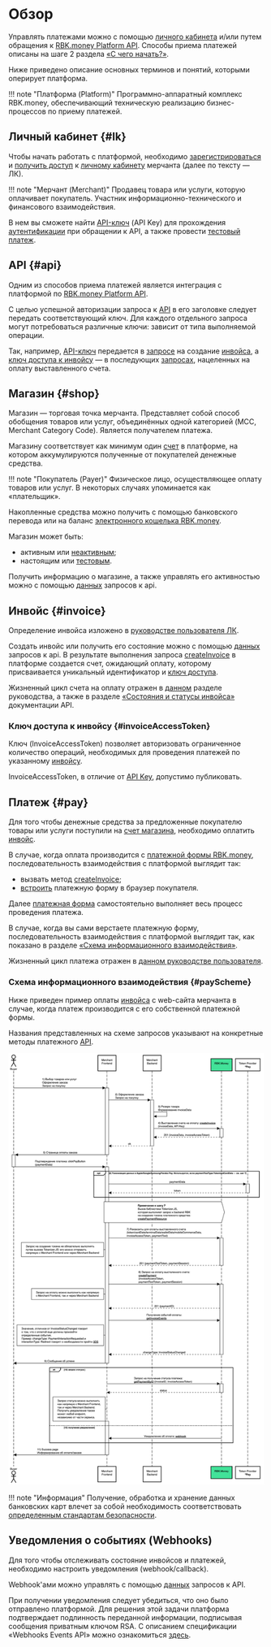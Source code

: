 # Обзор

Управлять платежами можно с помощью [личного кабинета](https://help.rbkmoney.com/lk/lk/) и/или путем обращения к [RBK.money Platform API](https://developer.rbk.money/api/).
Способы приема платежей описаны на шаге 2 раздела [«‎С чего начать?»](https://developer.rbk.money/index.html#_2).

Ниже приведено описание основных терминов и понятий, которыми оперирует платформа.

!!! note "Платформа (Platform)"
    Программно-аппаратный комплекс RBK.money, обеспечивающий техническую реализацию бизнес-процессов по приему платежей.

## Личный кабинет {#lk}

Чтобы начать работать с платформой, необходимо [зарегистрироваться](https://help.rbkmoney.com/lk/lk/#reg) и [получить доступ](https://help.rbkmoney.com/lk/lk/#preparation) к [личному кабинету](https://rbk.money/back-office/) мерчанта (далее по тексту — ЛК).

!!! note "Мерчант (Merchant)"
    Продавец товара или услуги, которую оплачивает покупатель. Участник информационно-технического и финансового взаимодействия.

В нем вы сможете найти [API-ключ](https://help.rbkmoney.com/lk/lk/#apiKey) (API Key) для прохождения [аутентификации](#api) при обращении к API, а также провести [тестовый платеж](https://help.rbkmoney.com/lk/lk/#testManagement).

## API {#api}

Одним из способов  приема платежей является интеграция с платформой по [RBK.money Platform API](https://developer.rbk.money/api/).

C целью успешной авторизации запроса к [API](https://developer.rbk.money/api) в его заголовке следует передать  соответствующий ключ.  Для каждого отдельного запроса могут потребоваться различные ключи: зависит от типа выполняемой операции.

Так, например, [API-ключ](https://developer.rbk.money/api/#section/Authentication) передается в [запросе](https://developer.rbk.money/api/#operation/createInvoice) на создание [инвойса](#invoice), а [ключ доступа к инвойсу](#invoiceAccessToken) — в последующих [запросах](#payScheme), нацеленных на оплату выставленного счета.

## Магазин {#shop}

Магазин — торговая точка мерчанта. Представляет собой способ обобщения товаров или услуг, объединённых одной категорией (MCC, Merchant Category Code). Является получателем платежа.

Магазину соответствует как минимум один [счет](https://developer.rbk.money/api/#operation/getAccountByID) в платформе, на котором аккумулируются полученные от покупателей денежные средства.

!!! note "Покупатель (Payer)"
    Физическое лицо, осуществляющее оплату товаров или услуг. В некоторых случаях упоминается как «‎плательщик».

Накопленные средства можно получить с помощью банковского перевода или на баланс [электронного кошелька RBK.money](https://developer.rbk.money/docs/wallets/overview/).

Магазин может быть:

* активным или [неактивным](https://help.rbkmoney.com/lk/lk/#holdShop);
* настоящим или [тестовым](https://help.rbkmoney.com/lk/lk/#testManagement).

Получить информацию о магазине, а также управлять его активностью можно с помощью [данных](https://developer.rbk.money/api/#tag/Shops) запросов к api.

## Инвойс {#invoice}

Определение инвойса изложено в [руководстве пользователя ЛК](https://help.rbkmoney.com/lk/lk/#createInvoice).

Создать инвойс или получить его состояние можно с помощью [данных](https://developer.rbk.money/api/#tag/Invoices) запросов к api.
В результате выполнения запроса [createInvoice](https://developer.rbk.money/api/#operation/createInvoice) в платформе создается счет, ожидающий оплату, которому присваивается уникальный идентификатор и [ключ доступа](#invoiceAccessToken).

Жизненный цикл счета на оплату отражен в [данном](https://help.rbkmoney.com/lk/lk/#invoiceLifeCycle) разделе руководства, а также в разделе [«‎Состояния и статусы инвойса»](https://developer.rbk.money/api/#section/Sostoyaniya-i-statusy-invojsa) документации API.

### Ключ доступа к инвойсу {#invoiceAccessToken}

Ключ (InvoiceAccessToken) позволяет авторизовать ограниченное количество операций, необходимых для проведения платежей по указанному [инвойсу](#invoice).

InvoiceAccessToken, в отличие от [API Key](https://developer.rbk.money/api/#section/Authentication), допустимо публиковать.

## Платеж {#pay}

Для того чтобы денежные средства за предложенные покупателю товары или услуги поступили на [счет магазина](#shop), необходимо оплатить [инвойс](#invoice).

В случае, когда оплата производится с [платежной формы RBK.money](https://developer.rbk.money/docs/payments/checkout/),  последовательность взаимодействия с платформой выглядит так:

* вызвать метод [createInvoice](https://developer.rbk.money/api/#operation/createInvoice);
* [встроить](https://developer.rbk.money/docs/payments/checkout/) платежную форму в браузер покупателя.

Далее [платежная форма](https://developer.rbk.money/docs/payments/checkout/) самостоятельно выполняет весь процесс проведения платежа.

В случае, когда вы сами верстаете платежную форму,
последовательность взаимодействия с платформой выглядит так, как показано в разделе [«‎Схема информационного взаимодействия»](#payScheme).

Жизненный цикл платежа отражен в [данном руководстве пользователя](https://help.rbkmoney.com/lk/lk/#payLifeCycle).

### Схема информационного взаимодействия {#payScheme}

Ниже приведен пример оплаты [инвойса](#invoice) с web-сайта мерчанта в случае, когда платеж производится с его собственной платежной формы.

Названия представленных на схеме запросов указывают на конкретные методы платежного [API](https://developer.rbk.money/api/).

<a href="/docs/payments/wsd/payScheme.png" data-lightbox="payScheme.png" data-title="payScheme.png"><img src="/docs/payments/wsd/payScheme.png"></a>

!!! note "Информация"
    Получение, обработка и хранение данных банковских карт влечет за собой необходимость соответствовать [определенным стандартам безопасности](https://ru.pcisecuritystandards.org/minisite/env2/).

## Уведомления о событиях (Webhooks)

Для того чтобы отслеживать состояние инвойсов и платежей, необходимо настроить уведомления (webhook/callback).

Webhook'ами можно управлять с помощью [данных](https://developer.rbk.money/api/#tag/Webhooks) запросов к API.

При получении уведомления следует убедиться, что оно было отправлено платформой. Для решения этой задачи платформа подтверждает подлинность переданной информации, подписывая сообщения приватным ключом RSA. C описанием спецификации «‎Webhooks Events API» можно ознакомиться [здесь](https://developer.rbk.money/api/webhooks).

